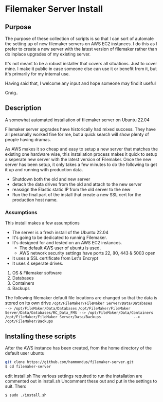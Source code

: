 # Filemaker Server Install

## Purpose

The purpose of these collection of scripts is so that I can sort of automate the setting up of new
filemaker servers on AWS EC2 instances. I do this as I prefer to create a new server with the latest
version of filemaker rather than do inplace upgrades of my existing server.

It's not meant to be a robust installer that covers all situations. Just to cover mine.
I make it public in case someone else can use it or benefit from it, but it's primarily
for my internal use.

Having said that, I welcome any input and hope someone may find it useful

Craig..

## Description

A somewhat automated installation of filemaker server on Ubuntu 22.04

Filemaker server upgrades have historically had mixed success.
They have all personally worked fine for me, but a quick search will show plenty of people having dramas.

As AWS makes it so cheap and easy to setup a new server that matches the existing one hardware wise,
this installation process makes it quick to setup a seperate new server with the latest version of
Filemaker. Once the new server has been setup, it only takes a few minutes to do the following to
get it up and running with production data.

-   Shutdown both the old and new server
-   detach the data drives from the old and attach to the new server
-   reassign the Elastic static IP from the old server to the new
-   Run the final part of the install that create a new SSL cert for the production host name.

### Assumptions

This install makes a few assumptions

-   The server is a fresh install of the Ubuntu 22.04
-   It's going to be dedicated to running Filemaker.
-   It's designed for and tested on an AWS EC2 instances.
    -   The default AWS user of ubuntu is used.
    -   AWS network security settings have ports 22, 80, 443 & 5003 open
-   It uses a SSL certificate from Let's Encrypt
-   It uses 4 seperate drives.

1. OS & Filemaker software
2. Databases
3. Containers
4. Backups

The following filemaker default file locations are changed so that the data is stored on its own drive
`/opt/FileMaker/FileMaker Server/Data/Databases             --> /opt/FileMaker/Data/Databases`
`/opt/FileMaker/FileMaker Server/Data/Databases/RC_Data_FMS --> /opt/FileMaker/Data/Containers`
`/opt/FileMaker/FileMaker Server/Data/Backups               --> /opt/FileMaker/Backups`

## Installing these scripts

After the AWS instance has been created, from the home directory of the default user ubuntu

```bash
git clone https://github.com/hammondus/filemaker-server.git
$ cd filemaker-server
```

edit install.sh
The various settings required to run the installation are commented out in install.sh
Uncomment these out and put in the settings to suit. Then:

```bash
$ sudo ./install.sh
```
